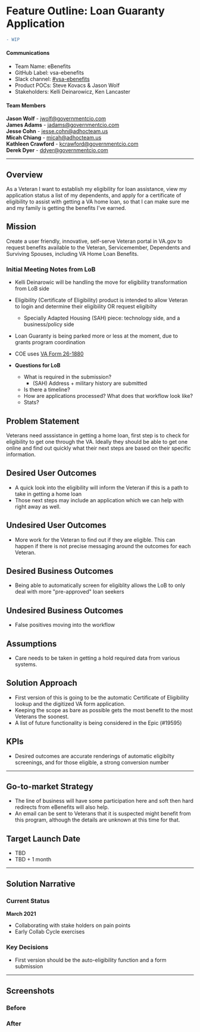 # Feature Outline: Loan Guaranty Application
```diff
- WIP
```

#### Communications
- Team Name: eBenefits
- GitHub Label: vsa-ebenefits
- Slack channel: [#vsa-ebenefits](https://dsva.slack.com/channels/vsa-ebenefits)
- Product POCs: Steve Kovacs & Jason Wolf
- Stakeholders: Kelli Deinarowicz, Ken Lancaster

#### Team Members  
**Jason Wolf** - jwolf@governmentcio.com  
**James Adams** - jadams@governmentcio.com  
**Jesse Cohn** - jesse.cohn@adhocteam.us  
**Micah Chiang** - micah@adhocteam.us  
**Kathleen Crawford** - kcrawford@governmentcio.com  
**Derek Dyer** - ddyer@governmentcio.com  

---

## Overview
As a Veteran I want to establish my eligibility for loan assistance, view my application status a list of my dependents, and apply for a certificate of eligibility to assist with getting a VA home loan, so that I can make sure me and my family is getting the benefits I've earned.

## Mission
Create a user friendly, innovative, self-serve Veteran portal in VA.gov to request benefits available to the Veteran, Servicemember, Dependents and Surviving Spouses, including VA Home Loan Benefits.

### Initial Meeting Notes from LoB
- Kelli Deinarowic will be handling the move for eligibility transformation from LoB side
- Eligibility (Certificate of Eligibility) product is intended to allow Veteran to login and determine their eligibility OR request eligibilty
  - Specially Adapted Housing (SAH) piece: technology side, and a business/policy side
- Loan Guaranty is being parked more or less at the moment, due to grants program coordination
- COE uses [VA Form 26-1880](https://www.vba.va.gov/pubs/forms/VBA-26-1880-ARE.pdf)

- **Questions for LoB**
  - What is required in the submission?
    - (SAH) Address + military history are submitted
  - Is there a timeline?
  - How are applications processed?  What does that workflow look like?
  - Stats?

## Problem Statement
Veterans need asssistance in getting a home loan, first step is to check for eligibility to get one through the VA.  Ideally they should be able to get one online and find out quickly what their next steps are based on their specific information.
 
## Desired User Outcomes

- A quick look into the eligibility will inform the Veteran if this is a path to take in getting a home loan
- Those next steps may include an application which we can help with right away as well.

## Undesired User Outcomes
- More work for the Veteran to find out if they are eligible.  This can happen if there is not precise messaging around the outcomes for each Veteran.

## Desired Business Outcomes
- Being able to automatically screen for eligiblity allows the LoB to only deal with more "pre-approved" loan seekers

## Undesired Business Outcomes
- False positives moving into the workflow

## Assumptions
- Care needs to be taken in getting a hold required data from various systems.

## Solution Approach

- First version of this is going to be the automatic Certificate of Eligibility lookup and the digitized VA form application.
- Keeping the scope as bare as possible gets the most benefit to the most Veterans the soonest.
- A list of future functionality is being considered in the Epic (#19595)

## KPIs
- Desired outcomes are accurate renderings of  automatic eligibilty screenings, and for those eligible, a strong conversion number
--- 

## Go-to-market Strategy
- The line of business will have some participation here and soft then hard redirects from eBenefits will also help.
- An email can be sent to Veterans that it is suspected might benefit from this program, although the details are unknown at this time for that.

## Target Launch Date
- TBD
- TBD + 1 month

---

## Solution Narrative
### Current Status
**March 2021**
- Collaborating with stake holders on pain points
- Early Collab Cycle exercises

### Key Decisions
- First version should be the auto-eligibility function and a form submission
---
   
## Screenshots

### Before

### After
